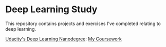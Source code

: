 # Deep Learning Study

This repository contains projects and exercises I've completed relating to deep learning.

[Udacity's Deep Learning Nanodegree](https://www.udacity.com/course/deep-learning-nanodegree-foundation--nd101): [My Coursework](https://github.com/danherrera/DeepLearning/tree/master/dlnd)
